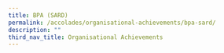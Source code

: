 ```yaml
---
title: BPA (SARD)
permalink: /accolades/organisational-achievements/bpa-sard/
description: ""
third_nav_title: Organisational Achievements
---
```

